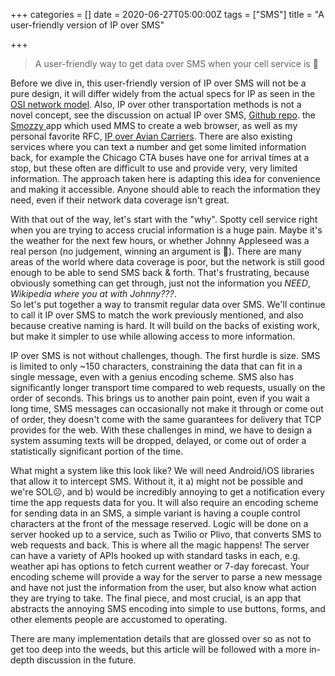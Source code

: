 +++
categories = []
date = 2020-06-27T05:00:00Z
tags = ["SMS"]
title = "A user-friendly version of IP over SMS"

+++
> A user-friendly way to get data over SMS when your cell service is 💩

Before we dive in, this user-friendly version of IP over SMS will not be a pure design, it will differ widely from the actual specs for IP as seen in the [OSI network model](https://community.fs.com/blog/tcpip-vs-osi-whats-the-difference-between-the-two-models.html. "OSI network model"). Also, IP over other transportation methods is not a novel concept, see the discussion on actual IP over SMS, [Github repo](https://github.com/spandanb/ipos,). the [Smozzy ](https://techcrunch.com/2011/09/09/new-android-app-smozzy-lets-you-surf-the-web-without-a-data-plan/?guccounter=1&guce_referrer=aHR0cHM6Ly9kdWNrZHVja2dvLmNvbS8&guce_referrer_sig=AQAAAFyJad81lJeZxYv3xmndl1602c0H2rsmqfyRzHBSX2sujev9iOo7zACylEzR0ApeJ6OKcWPqahF-tP6SMYAPdvdiVAwYvGy5rZW_elZYmyb9nqFC-3RlzIG90dIXofWIP6DCHoDgOqutC-FtW-D4Aa8xTrdO2jsas4P79vbihOfT "Tech Crunch - Smozzy")app which used MMS to create a web browser, as well as my personal favorite RFC, [IP over Avian Carriers](https://tools.ietf.org/html/rfc1). There are also existing services where you can text a number and get some limited information back, for example the Chicago CTA buses have one for arrival times at a stop, but these often are difficult to use and provide very, very limited information. The approach taken here is adapting this idea for convenience and making it accessible. Anyone should able to reach the information they need, even if their network data coverage isn't great.  
   
 With that out of the way, let's start with the "why". Spotty cell service right when you are trying to access crucial information is a huge pain. Maybe it's the weather for the next few hours, or whether Johnny Appleseed was a real person (no judgement, winning an argument is 🤩). There are many areas of the world where data coverage is poor, but the network is still good enough to be able to send SMS back & forth. That's frustrating, because obviously something can get through, just not the information you _NEED_, _Wikipedia where you at with Johnny???_.  
 So let's put together a way to transmit regular data over SMS. We'll continue to call it IP over SMS to match the work previously mentioned, and also because creative naming is hard. It will build on the backs of existing work, but make it simpler to use while allowing access to more information.  
   
 IP over SMS is not without challenges, though. The first hurdle is size. SMS is limited to only \~150 characters, constraining the data that can fit in a single message, even with a genius encoding scheme. SMS also has significantly longer transport time compared to web requests, usually on the order of seconds. This brings us to another pain point, even if you wait a long time, SMS messages can occasionally not make it through or come out of order, they doesn't come with the same guarantees for delivery that TCP provides for the web. With these challenges in mind, we have to design a system assuming texts will be dropped, delayed, or come out of order a statistically significant portion of the time.  
   
 What might a system like this look like? We will need Android/iOS libraries that allow it to intercept SMS. Without it, it a) might not be possible and we're SOL☹️, and b) would be incredibly annoying to get a notification every time the app requests data for you. It will also require an encoding scheme for sending data in an SMS, a simple variant is having a couple control characters at the front of the message reserved. Logic will be done on a server hooked up to a service, such as Twilio or Plivo, that converts SMS to web requests and back. This is where all the magic happens! The server can have a variety of APIs hooked up with standard tasks in each, e.g. weather api has options to fetch current weather or 7-day forecast. Your encoding scheme will provide a way for the server to parse a new message and have not just the information from the user, but also know what action they are trying to take. The final piece, and most crucial, is an app that abstracts the annoying SMS encoding into simple to use buttons, forms, and other elements people are accustomed to operating.  
   
 There are many implementation details that are glossed over so as not to get too deep into the weeds, but this article will be followed with a more in-depth discussion in the future.